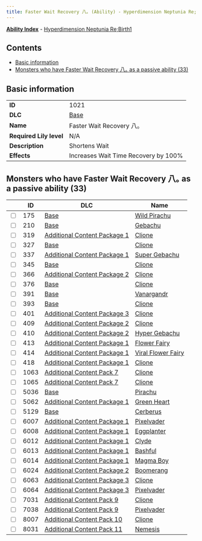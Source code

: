 ```yaml
---
title: Faster Wait Recovery 八｡ (Ability) - Hyperdimension Neptunia Re;Birth1
---
```


[**Ability Index**](/neptunia/rb1/ability/index.html) - [Hyperdimension Neptunia Re;Birth1](/neptunia/rb1)

## Contents

- [Basic information](#basic-information)
- [Monsters who have Faster Wait Recovery 八｡ as a passive ability (33)](#monsters-who-have-faster-wait-recovery-八｡-as-a-passive-ability-33)

## Basic information

|   |   |
| -- | -- |
| **ID** | 1021 |
| **DLC** | [Base](/neptunia/rb1/dlc/1-base.html) |
| **Name** | Faster Wait Recovery 八｡ |
| **Required Lily level** | N/A |
| **Description** | Shortens Wait |
| **Effects** | Increases Wait Time Recovery by 100% |


## Monsters who have Faster Wait Recovery 八｡ as a passive ability (33)

|    | ID | DLC | Name |
| -- | -- | --- | ---- |
| <input type="checkbox" id="rb1-monster-1-175" class="trackbox" /> | 175 | [Base](/neptunia/rb1/dlc/1-base.html) | [Wild Pirachu](/neptunia/rb1/monster/1-175-wild-pirachu.html) |
| <input type="checkbox" id="rb1-monster-1-210" class="trackbox" /> | 210 | [Base](/neptunia/rb1/dlc/1-base.html) | [Gebachu](/neptunia/rb1/monster/1-210-gebachu.html) |
| <input type="checkbox" id="rb1-monster-10-319" class="trackbox" /> | 319 | [Additional Content Package 1](/neptunia/rb1/dlc/10-pack1.html) | [Clione](/neptunia/rb1/monster/10-319-clione.html) |
| <input type="checkbox" id="rb1-monster-1-327" class="trackbox" /> | 327 | [Base](/neptunia/rb1/dlc/1-base.html) | [Clione](/neptunia/rb1/monster/1-327-clione.html) |
| <input type="checkbox" id="rb1-monster-10-337" class="trackbox" /> | 337 | [Additional Content Package 1](/neptunia/rb1/dlc/10-pack1.html) | [Super Gebachu](/neptunia/rb1/monster/10-337-super-gebachu.html) |
| <input type="checkbox" id="rb1-monster-1-345" class="trackbox" /> | 345 | [Base](/neptunia/rb1/dlc/1-base.html) | [Clione](/neptunia/rb1/monster/1-345-clione.html) |
| <input type="checkbox" id="rb1-monster-11-366" class="trackbox" /> | 366 | [Additional Content Package 2](/neptunia/rb1/dlc/11-pack2.html) | [Clione](/neptunia/rb1/monster/11-366-clione.html) |
| <input type="checkbox" id="rb1-monster-1-376" class="trackbox" /> | 376 | [Base](/neptunia/rb1/dlc/1-base.html) | [Clione](/neptunia/rb1/monster/1-376-clione.html) |
| <input type="checkbox" id="rb1-monster-1-391" class="trackbox" /> | 391 | [Base](/neptunia/rb1/dlc/1-base.html) | [Vanargandr](/neptunia/rb1/monster/1-391-vanargandr.html) |
| <input type="checkbox" id="rb1-monster-1-393" class="trackbox" /> | 393 | [Base](/neptunia/rb1/dlc/1-base.html) | [Clione](/neptunia/rb1/monster/1-393-clione.html) |
| <input type="checkbox" id="rb1-monster-12-401" class="trackbox" /> | 401 | [Additional Content Package 3](/neptunia/rb1/dlc/12-pack3.html) | [Clione](/neptunia/rb1/monster/12-401-clione.html) |
| <input type="checkbox" id="rb1-monster-11-409" class="trackbox" /> | 409 | [Additional Content Package 2](/neptunia/rb1/dlc/11-pack2.html) | [Clione](/neptunia/rb1/monster/11-409-clione.html) |
| <input type="checkbox" id="rb1-monster-11-410" class="trackbox" /> | 410 | [Additional Content Package 2](/neptunia/rb1/dlc/11-pack2.html) | [Hyper Gebachu](/neptunia/rb1/monster/11-410-hyper-gebachu.html) |
| <input type="checkbox" id="rb1-monster-10-413" class="trackbox" /> | 413 | [Additional Content Package 1](/neptunia/rb1/dlc/10-pack1.html) | [Flower Fairy](/neptunia/rb1/monster/10-413-flower-fairy.html) |
| <input type="checkbox" id="rb1-monster-10-414" class="trackbox" /> | 414 | [Additional Content Package 1](/neptunia/rb1/dlc/10-pack1.html) | [Viral Flower Fairy](/neptunia/rb1/monster/10-414-viral-flower-fairy.html) |
| <input type="checkbox" id="rb1-monster-10-418" class="trackbox" /> | 418 | [Additional Content Package 1](/neptunia/rb1/dlc/10-pack1.html) | [Clione](/neptunia/rb1/monster/10-418-clione.html) |
| <input type="checkbox" id="rb1-monster-16-1063" class="trackbox" /> | 1063 | [Additional Content Pack 7](/neptunia/rb1/dlc/16-pack7.html) | [Clione](/neptunia/rb1/monster/16-1063-clione.html) |
| <input type="checkbox" id="rb1-monster-16-1065" class="trackbox" /> | 1065 | [Additional Content Pack 7](/neptunia/rb1/dlc/16-pack7.html) | [Clione](/neptunia/rb1/monster/16-1065-clione.html) |
| <input type="checkbox" id="rb1-monster-1-5036" class="trackbox" /> | 5036 | [Base](/neptunia/rb1/dlc/1-base.html) | [Pirachu](/neptunia/rb1/monster/1-5036-pirachu.html) |
| <input type="checkbox" id="rb1-monster-10-5062" class="trackbox" /> | 5062 | [Additional Content Package 1](/neptunia/rb1/dlc/10-pack1.html) | [Green Heart](/neptunia/rb1/monster/10-5062-green-heart.html) |
| <input type="checkbox" id="rb1-monster-1-5129" class="trackbox" /> | 5129 | [Base](/neptunia/rb1/dlc/1-base.html) | [Cerberus](/neptunia/rb1/monster/1-5129-cerberus.html) |
| <input type="checkbox" id="rb1-monster-10-6007" class="trackbox" /> | 6007 | [Additional Content Package 1](/neptunia/rb1/dlc/10-pack1.html) | [Pixelvader](/neptunia/rb1/monster/10-6007-pixelvader.html) |
| <input type="checkbox" id="rb1-monster-10-6008" class="trackbox" /> | 6008 | [Additional Content Package 1](/neptunia/rb1/dlc/10-pack1.html) | [Eggplanter](/neptunia/rb1/monster/10-6008-eggplanter.html) |
| <input type="checkbox" id="rb1-monster-10-6012" class="trackbox" /> | 6012 | [Additional Content Package 1](/neptunia/rb1/dlc/10-pack1.html) | [Clyde](/neptunia/rb1/monster/10-6012-clyde.html) |
| <input type="checkbox" id="rb1-monster-10-6013" class="trackbox" /> | 6013 | [Additional Content Package 1](/neptunia/rb1/dlc/10-pack1.html) | [Bashful](/neptunia/rb1/monster/10-6013-bashful.html) |
| <input type="checkbox" id="rb1-monster-10-6014" class="trackbox" /> | 6014 | [Additional Content Package 1](/neptunia/rb1/dlc/10-pack1.html) | [Magma Boy](/neptunia/rb1/monster/10-6014-magma-boy.html) |
| <input type="checkbox" id="rb1-monster-11-6024" class="trackbox" /> | 6024 | [Additional Content Package 2](/neptunia/rb1/dlc/11-pack2.html) | [Boomerang](/neptunia/rb1/monster/11-6024-boomerang.html) |
| <input type="checkbox" id="rb1-monster-12-6063" class="trackbox" /> | 6063 | [Additional Content Package 3](/neptunia/rb1/dlc/12-pack3.html) | [Clione](/neptunia/rb1/monster/12-6063-clione.html) |
| <input type="checkbox" id="rb1-monster-12-6064" class="trackbox" /> | 6064 | [Additional Content Package 3](/neptunia/rb1/dlc/12-pack3.html) | [Pixelvader](/neptunia/rb1/monster/12-6064-pixelvader.html) |
| <input type="checkbox" id="rb1-monster-18-7031" class="trackbox" /> | 7031 | [Additional Content Pack 9](/neptunia/rb1/dlc/18-pack9.html) | [Clione](/neptunia/rb1/monster/18-7031-clione.html) |
| <input type="checkbox" id="rb1-monster-18-7038" class="trackbox" /> | 7038 | [Additional Content Pack 9](/neptunia/rb1/dlc/18-pack9.html) | [Pixelvader](/neptunia/rb1/monster/18-7038-pixelvader.html) |
| <input type="checkbox" id="rb1-monster-19-8007" class="trackbox" /> | 8007 | [Additional Content Pack 10](/neptunia/rb1/dlc/19-pack10.html) | [Clione](/neptunia/rb1/monster/19-8007-clione.html) |
| <input type="checkbox" id="rb1-monster-20-8031" class="trackbox" /> | 8031 | [Additional Content Pack 11](/neptunia/rb1/dlc/20-pack11.html) | [Nemesis](/neptunia/rb1/monster/20-8031-nemesis.html) |
